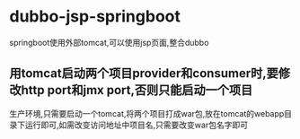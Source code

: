 # dubbo-jsp-springboot
springboot使用外部tomcat,可以使用jsp页面,整合dubbo

## 用tomcat启动两个项目provider和consumer时,要修改http port和jmx port,否则只能启动一个项目

生产环境,只需要启动一个tomcat,将两个项目打成war包,放在tomcat的webapp目录下运行即可,如需改变访问地址中项目名,只需要改变war包名字即可
